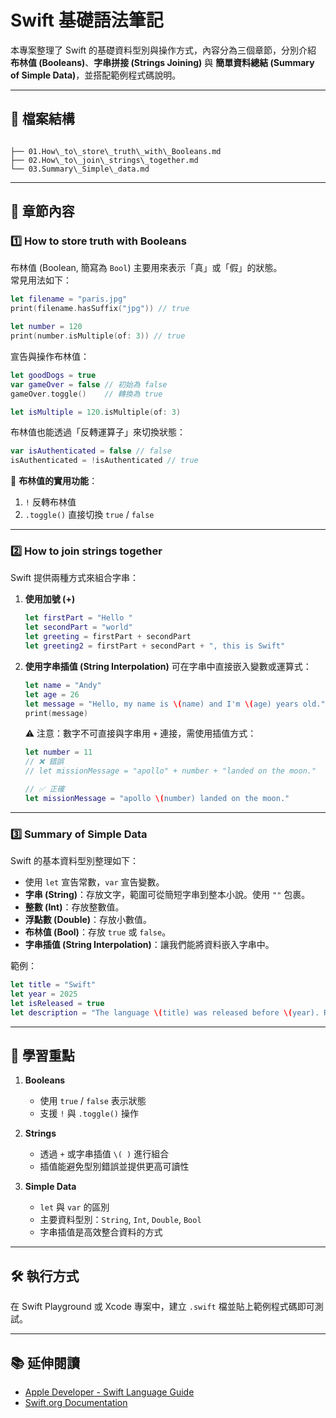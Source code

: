 
# Swift 基礎語法筆記

本專案整理了 Swift 的基礎資料型別與操作方式，內容分為三個章節，分別介紹 **布林值 (Booleans)**、**字串拼接 (Strings Joining)** 與 **簡單資料總結 (Summary of Simple Data)**，並搭配範例程式碼說明。

---

## 📂 檔案結構

```

├── 01.How\_to\_store\_truth\_with\_Booleans.md
├── 02.How\_to\_join\_strings\_together.md
└── 03.Summary\_Simple\_data.md

````

---

## 📄 章節內容

### 1️⃣ How to store truth with Booleans

布林值 (Boolean, 簡寫為 `Bool`) 主要用來表示「真」或「假」的狀態。  
常見用法如下：

```swift
let filename = "paris.jpg"
print(filename.hasSuffix("jpg")) // true

let number = 120
print(number.isMultiple(of: 3)) // true
````

宣告與操作布林值：

```swift
let goodDogs = true
var gameOver = false // 初始為 false
gameOver.toggle()    // 轉換為 true

let isMultiple = 120.isMultiple(of: 3)
```

布林值也能透過「反轉運算子」來切換狀態：

```swift
var isAuthenticated = false // false
isAuthenticated = !isAuthenticated // true
```

🔑 **布林值的實用功能**：

1. `!` 反轉布林值
2. `.toggle()` 直接切換 `true` / `false`

---

### 2️⃣ How to join strings together

Swift 提供兩種方式來組合字串：

1. **使用加號 (+)**

   ```swift
   let firstPart = "Hello "
   let secondPart = "world"
   let greeting = firstPart + secondPart
   let greeting2 = firstPart + secondPart + ", this is Swift"
   ```

2. **使用字串插值 (String Interpolation)**
   可在字串中直接嵌入變數或運算式：

   ```swift
   let name = "Andy"
   let age = 26
   let message = "Hello, my name is \(name) and I'm \(age) years old."
   print(message)
   ```

   ⚠️ 注意：數字不可直接與字串用 `+` 連接，需使用插值方式：

   ```swift
   let number = 11
   // ❌ 錯誤
   // let missionMessage = "apollo" + number + "landed on the moon."

   // ✅ 正確
   let missionMessage = "apollo \(number) landed on the moon."
   ```

---

### 3️⃣ Summary of Simple Data

Swift 的基本資料型別整理如下：

* 使用 `let` 宣告常數，`var` 宣告變數。
* **字串 (String)**：存放文字，範圍可從簡短字串到整本小說。使用 `""` 包裹。
* **整數 (Int)**：存放整數值。
* **浮點數 (Double)**：存放小數值。
* **布林值 (Bool)**：存放 `true` 或 `false`。
* **字串插值 (String Interpolation)**：讓我們能將資料嵌入字串中。

範例：

```swift
let title = "Swift"
let year = 2025
let isReleased = true
let description = "The language \(title) was released before \(year). Released: \(isReleased)"
```

---

## 🚀 學習重點

1. **Booleans**

   * 使用 `true` / `false` 表示狀態
   * 支援 `!` 與 `.toggle()` 操作

2. **Strings**

   * 透過 `+` 或字串插值 `\( )` 進行組合
   * 插值能避免型別錯誤並提供更高可讀性

3. **Simple Data**

   * `let` 與 `var` 的區別
   * 主要資料型別：`String`, `Int`, `Double`, `Bool`
   * 字串插值是高效整合資料的方式

---

## 🛠️ 執行方式

在 Swift Playground 或 Xcode 專案中，建立 `.swift` 檔並貼上範例程式碼即可測試。

---

## 📚 延伸閱讀

* [Apple Developer - Swift Language Guide](https://docs.swift.org/swift-book/)
* [Swift.org Documentation](https://swift.org)

```
